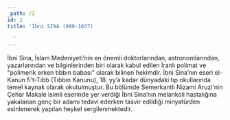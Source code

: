 ```yaml
---
_path: /2
id: 2
title: 'İbni SİNA (980-1037)

  '
---
```


İbni Sina, İslam Medeniyeti’nin en önemli doktorlarından, astronomlarından, yazarlarından ve bilginlerinden biri olarak kabul edilen İranlı polimat ve "polimerik erken tıbbın babası" olarak bilinen hekimdir. İbni Sina’nın eseri el-Kanun fi’t-Tıbb (Tıbbın Kanunu), 18. yy’a kadar dünyadaki tıp okullarında temel kaynak olarak okutulmuştur. Bu bölümde Semerkantlı Nizami Aruzi'nin Çehar Makale isimli eserinde yer verdiği İbni Sina’nın melankoli hastalığına yakalanan genç bir adamı tedavi ederken tasvir edildiği minyatürden esinlenerek yapılan heykel sergilenmektedir.